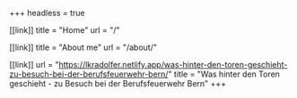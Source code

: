 +++
headless = true

[[link]]
title = "Home"
url = "/"

[[link]]
title = "About me"
url = "/about/"

[[link]]
url = "https://lkradolfer.netlify.app/was-hinter-den-toren-geschieht-zu-besuch-bei-der-berufsfeuerwehr-bern/"
title = "Was hinter den Toren geschieht - zu Besuch bei der Berufsfeuerwehr Bern"
+++
